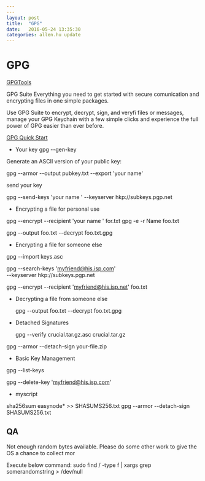 ```yaml
---
---
layout: post
title:  "GPG"
date:   2016-05-24 13:35:30
categories: allen.hu update
---
```


#  GPG

[GPGTools](https://gpgtools.org/)

GPG Suite
Everything you need to get started with secure comunication and encrypting files in one simple packages.

Use GPG Suite to encrypt, decrypt, sign, and veryfi files or messages, manage your GPG Keychain with a few simple  clicks and experience the full power of GPG easier than ever before.

[ GPG Quick Start](https://www.madboa.com/geek/gpg-quickstart/)


* Your key
gpg --gen-key

Generate an ASCII version  of your public key:

gpg --armor --output pubkey.txt --export 'your name'

send your key

gpg --send-keys 'your name ' --keyserver hkp://subkeys.pgp.net


* Encrypting a file for personal use

gpg --encrypt --recipient 'your name ' for.txt
gpg -e -r Name foo.txt

gpg --output foo.txt --decrypt foo.txt.gpg

* Encrypting a file for someone else

gpg --import keys.asc


gpg --search-keys 'myfriend@his.isp.com' \
  --keyserver hkp://subkeys.pgp.net


  gpg --encrypt --recipient 'myfriend@his.isp.net' foo.txt

* Decrypting a file from someone else

  gpg --output foo.txt --decrypt foo.txt.gpg

* Detached Signatures

  gpg --verify crucial.tar.gz.asc crucial.tar.gz


gpg --armor --detach-sign your-file.zip


* Basic Key Management

gpg --list-keys

gpg --delete-key 'myfriend@his.isp.com'


* myscript

sha256sum easynode* >> SHASUMS256.txt
gpg --armor --detach-sign SHASUMS256.txt

## QA

Not enough random bytes available.  Please do some other work to give the OS a chance to collect mor

Execute below command:
sudo find / -type f | xargs grep somerandomstring > /dev/null
